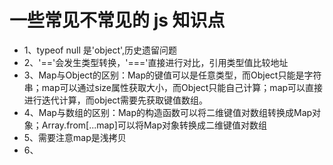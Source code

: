 # 一些常见不常见的 js 知识点

- 1、typeof null 是'object',历史遗留问题
- 2、'=='会发生类型转换，'==='直接进行对比，引用类型值比较地址
- 3、Map与Object的区别：Map的键值可以是任意类型，而Object只能是字符串；map可以通过size属性获取大小，而Object只能自己计算；map可以直接进行迭代计算，而object需要先获取键值数组。
- 4、Map与数组的区别：Map的构造函数可以将二维键值对数组转换成Map对象；Array.from[...map]可以将Map对象转换成二维键值对数组
- 5、需要注意map是浅拷贝
- 6、
